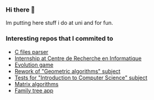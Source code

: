 ### Hi there 👋

Im putting here stuff i do at uni and for fun. 

### Interesting repos that I commited to
<ul>
  <li><a href = "">C files parser</a></li>
  <li><a href = "">Internship at Centre de Recherche en Informatique</a></li>
  <li><a href = "">Evolution game</a></li>
  <li><a href = "">Rework of "Geometric algorithms" subject</a></li>
  <li><a href = "">Tests for "Introduction to Computer Science" subject</a></li>
  <li><a href = "">Matrix algorithms</a></li>
  <li><a href = "">Family tree app</a></li>
</ul>
